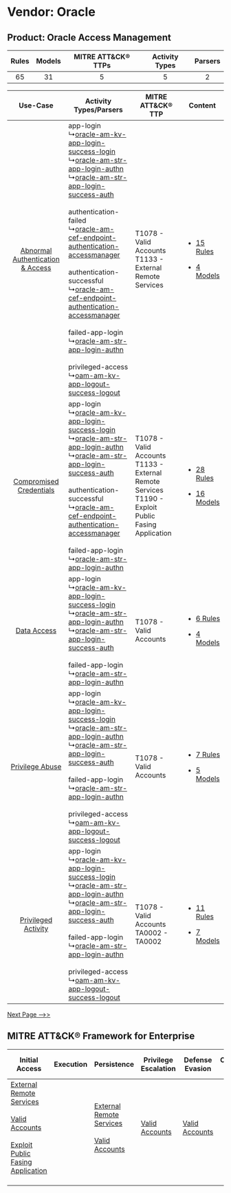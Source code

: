 Vendor: Oracle
==============
Product: Oracle Access Management
---------------------------------
| Rules | Models | MITRE ATT&CK® TTPs | Activity Types | Parsers |
|:-----:|:------:|:------------------:|:--------------:|:-------:|
|  65   |   31   |         5          |       5        |    2    |

|    Use-Case    | Activity Types/Parsers    | MITRE ATT&CK® TTP    | Content    |
|:----:| ---- | ---- | ---- |
| [Abnormal Authentication & Access](../../../UseCases/uc_abnormal_authentication_&_access.md) |  app-login<br> ↳[oracle-am-kv-app-login-success-login](Ps/pC_oracleamkvapploginsuccesslogin.md)<br> ↳[oracle-am-str-app-login-authn](Ps/pC_oracleamstrapploginauthn.md)<br> ↳[oracle-am-str-app-login-success-auth](Ps/pC_oracleamstrapploginsuccessauth.md)<br><br> authentication-failed<br> ↳[oracle-am-cef-endpoint-authentication-accessmanager](Ps/pC_oracleamcefendpointauthenticationaccessmanager.md)<br><br> authentication-successful<br> ↳[oracle-am-cef-endpoint-authentication-accessmanager](Ps/pC_oracleamcefendpointauthenticationaccessmanager.md)<br><br> failed-app-login<br> ↳[oracle-am-str-app-login-authn](Ps/pC_oracleamstrapploginauthn.md)<br><br> privileged-access<br> ↳[oam-am-kv-app-logout-success-logout](Ps/pC_oamamkvapplogoutsuccesslogout.md)<br> | T1078 - Valid Accounts<br>T1133 - External Remote Services<br>    | [<ul><li>15 Rules</li></ul><ul><li>4 Models</li></ul>](RM/r_m_oracle_oracle_access_management_Abnormal_Authentication_&_Access.md) |
|          [Compromised Credentials](../../../UseCases/uc_compromised_credentials.md)          |  app-login<br> ↳[oracle-am-kv-app-login-success-login](Ps/pC_oracleamkvapploginsuccesslogin.md)<br> ↳[oracle-am-str-app-login-authn](Ps/pC_oracleamstrapploginauthn.md)<br> ↳[oracle-am-str-app-login-success-auth](Ps/pC_oracleamstrapploginsuccessauth.md)<br><br> authentication-successful<br> ↳[oracle-am-cef-endpoint-authentication-accessmanager](Ps/pC_oracleamcefendpointauthenticationaccessmanager.md)<br><br> failed-app-login<br> ↳[oracle-am-str-app-login-authn](Ps/pC_oracleamstrapploginauthn.md)<br>    | T1078 - Valid Accounts<br>T1133 - External Remote Services<br>T1190 - Exploit Public Fasing Application<br> | [<ul><li>28 Rules</li></ul><ul><li>16 Models</li></ul>](RM/r_m_oracle_oracle_access_management_Compromised_Credentials.md)         |
|    [Data Access](../../../UseCases/uc_data_access.md)    |  app-login<br> ↳[oracle-am-kv-app-login-success-login](Ps/pC_oracleamkvapploginsuccesslogin.md)<br> ↳[oracle-am-str-app-login-authn](Ps/pC_oracleamstrapploginauthn.md)<br> ↳[oracle-am-str-app-login-success-auth](Ps/pC_oracleamstrapploginsuccessauth.md)<br><br> failed-app-login<br> ↳[oracle-am-str-app-login-authn](Ps/pC_oracleamstrapploginauthn.md)<br>    | T1078 - Valid Accounts<br>    | [<ul><li>6 Rules</li></ul><ul><li>4 Models</li></ul>](RM/r_m_oracle_oracle_access_management_Data_Access.md)    |
|    [Privilege Abuse](../../../UseCases/uc_privilege_abuse.md)    |  app-login<br> ↳[oracle-am-kv-app-login-success-login](Ps/pC_oracleamkvapploginsuccesslogin.md)<br> ↳[oracle-am-str-app-login-authn](Ps/pC_oracleamstrapploginauthn.md)<br> ↳[oracle-am-str-app-login-success-auth](Ps/pC_oracleamstrapploginsuccessauth.md)<br><br> failed-app-login<br> ↳[oracle-am-str-app-login-authn](Ps/pC_oracleamstrapploginauthn.md)<br><br> privileged-access<br> ↳[oam-am-kv-app-logout-success-logout](Ps/pC_oamamkvapplogoutsuccesslogout.md)<br>    | T1078 - Valid Accounts<br>    | [<ul><li>7 Rules</li></ul><ul><li>5 Models</li></ul>](RM/r_m_oracle_oracle_access_management_Privilege_Abuse.md)    |
|    [Privileged Activity](../../../UseCases/uc_privileged_activity.md)    |  app-login<br> ↳[oracle-am-kv-app-login-success-login](Ps/pC_oracleamkvapploginsuccesslogin.md)<br> ↳[oracle-am-str-app-login-authn](Ps/pC_oracleamstrapploginauthn.md)<br> ↳[oracle-am-str-app-login-success-auth](Ps/pC_oracleamstrapploginsuccessauth.md)<br><br> failed-app-login<br> ↳[oracle-am-str-app-login-authn](Ps/pC_oracleamstrapploginauthn.md)<br><br> privileged-access<br> ↳[oam-am-kv-app-logout-success-logout](Ps/pC_oamamkvapplogoutsuccesslogout.md)<br>    | T1078 - Valid Accounts<br>TA0002 - TA0002<br>    | [<ul><li>11 Rules</li></ul><ul><li>7 Models</li></ul>](RM/r_m_oracle_oracle_access_management_Privileged_Activity.md)    |
[Next Page -->>](2_ds_oracle_oracle_access_management.md)

MITRE ATT&CK® Framework for Enterprise
--------------------------------------
| Initial Access                                                                                                                                                                                                                         | Execution | Persistence                                                                                                                                      | Privilege Escalation                                                | Defense Evasion                                                     | Credential Access | Discovery | Lateral Movement | Collection | Command and Control                                                                                                                       | Exfiltration | Impact |
| -------------------------------------------------------------------------------------------------------------------------------------------------------------------------------------------------------------------------------------- | --------- | ------------------------------------------------------------------------------------------------------------------------------------------------ | ------------------------------------------------------------------- | ------------------------------------------------------------------- | ----------------- | --------- | ---------------- | ---------- | ----------------------------------------------------------------------------------------------------------------------------------------- | ------------ | ------ |
| [External Remote Services](https://attack.mitre.org/techniques/T1133)<br><br>[Valid Accounts](https://attack.mitre.org/techniques/T1078)<br><br>[Exploit Public Fasing Application](https://attack.mitre.org/techniques/T1190)<br><br> |           | [External Remote Services](https://attack.mitre.org/techniques/T1133)<br><br>[Valid Accounts](https://attack.mitre.org/techniques/T1078)<br><br> | [Valid Accounts](https://attack.mitre.org/techniques/T1078)<br><br> | [Valid Accounts](https://attack.mitre.org/techniques/T1078)<br><br> |                   |           |                  |            | [Proxy: Multi-hop Proxy](https://attack.mitre.org/techniques/T1090/003)<br><br>[Proxy](https://attack.mitre.org/techniques/T1090)<br><br> |              |        |